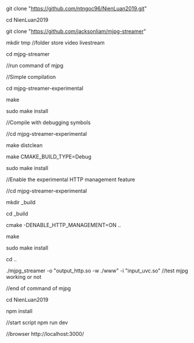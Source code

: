 git clone "https://github.com/ntngoc96/NienLuan2019.git"

cd NienLuan2019

git clone "https://github.com/jacksonliam/mjpg-streamer"

mkdir tmp //folder store video livestream

cd mjpg-streamer

//run command of mjpg

//Simple compilation

cd mjpg-streamer-experimental

make

sudo make install


//Compile with debugging symbols

//cd mjpg-streamer-experimental

make distclean

make CMAKE_BUILD_TYPE=Debug

sudo make install


//Enable the experimental HTTP management feature

//cd mjpg-streamer-experimental

mkdir _build

cd _build

cmake -DENABLE_HTTP_MANAGEMENT=ON ..

make

sudo make install

cd ..

./mjpg_streamer -o "output_http.so -w ./www" -i "input_uvc.so"  //test mjpg working or not

//end of command of mjpg

cd NienLuan2019

npm install

//start script
npm run dev

//browser
http://localhost:3000/
